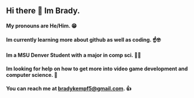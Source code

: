 ## Hi there 👋 Im Brady. 
#### My pronouns are He/Him. 😁
#### Im currently learning more about github as well as coding. ☝🤓
#### Im a MSU Denver Student with a major in comp sci. 👨‍💻
#### Im looking for help on how to get more into video game development and computer science. 👾
#### You can reach me at bradykempf5@gmail.com. 👍

<!--
**BradyKempf/BradyKempf** is a ✨ _special_ ✨ repository because its `README.md` (this file) appears on your GitHub profile.

Here are some ideas to get you started:

- 🔭 I’m currently working on ...
- 🌱 I’m currently learning ...
- 👯 I’m looking to collaborate on ...
- 🤔 I’m looking for help with ...
- 💬 Ask me about ...
- 📫 How to reach me: ...
- 😄 Pronouns: ...
- ⚡ Fun fact: ...
-->

